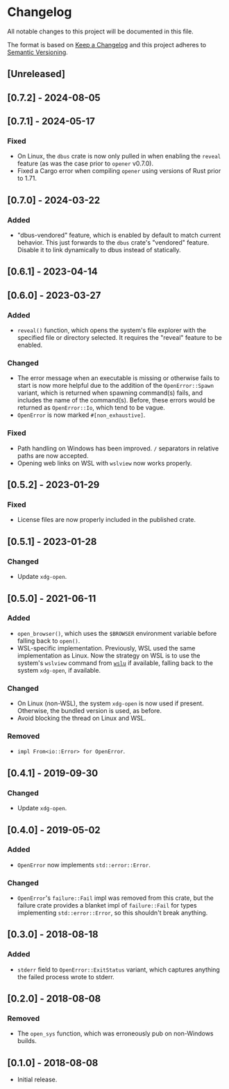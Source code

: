 # Changelog

All notable changes to this project will be documented in this file.

The format is based on [Keep a Changelog](http://keepachangelog.com/en/1.0.0/) and this project adheres to [Semantic Versioning](http://semver.org/spec/v2.0.0.html).

## [Unreleased]

## [0.7.2] - 2024-08-05

## [0.7.1] - 2024-05-17

### Fixed

- On Linux, the `dbus` crate is now only pulled in when enabling the `reveal` feature (as was the case prior to `opener` v0.7.0).
- Fixed a Cargo error when compiling `opener` using versions of Rust prior to 1.71.

## [0.7.0] - 2024-03-22

### Added

- "dbus-vendored" feature, which is enabled by default to match current behavior. This just forwards to the `dbus` crate's "vendored" feature. Disable it to link dynamically to dbus instead of statically.

## [0.6.1] - 2023-04-14

## [0.6.0] - 2023-03-27

### Added

- `reveal()` function, which opens the system's file explorer with the specified file or directory selected. It requires the "reveal" feature to be enabled.

### Changed

- The error message when an executable is missing or otherwise fails to start is now more helpful due to the addition of the `OpenError::Spawn` variant, which is returned when spawning command(s) fails, and includes the name of the command(s). Before, these errors would be returned as `OpenError::Io`, which tend to be vague.
- `OpenError` is now marked `#[non_exhaustive]`.

### Fixed

- Path handling on Windows has been improved. `/` separators in relative paths are now accepted.
- Opening web links on WSL with `wslview` now works properly.

## [0.5.2] - 2023-01-29

### Fixed

- License files are now properly included in the published crate.

## [0.5.1] - 2023-01-28

### Changed

- Update `xdg-open`.

## [0.5.0] - 2021-06-11

### Added

- `open_browser()`, which uses the `$BROWSER` environment variable before falling back to `open()`.
- WSL-specific implementation. Previously, WSL used the same implementation as Linux. Now the strategy on WSL is to use the system's `wslview` command from [`wslu`](https://github.com/wslutilities/wslu) if available, falling back to the system `xdg-open`, if available.

### Changed

- On Linux (non-WSL), the system `xdg-open` is now used if present. Otherwise, the bundled version is used, as before.
- Avoid blocking the thread on Linux and WSL.

### Removed

- `impl From<io::Error> for OpenError`.

## [0.4.1] - 2019-09-30

### Changed

- Update `xdg-open`.

## [0.4.0] - 2019-05-02

### Added

- `OpenError` now implements `std::error::Error`.

### Changed

- `OpenError`'s `failure::Fail` impl was removed from this crate, but the failure crate provides a blanket impl of `failure::Fail` for types implementing `std::error::Error`, so this shouldn't break anything.

## [0.3.0] - 2018-08-18

### Added

- `stderr` field to `OpenError::ExitStatus` variant, which captures anything the failed process wrote to stderr.

## [0.2.0] - 2018-08-08

### Removed

- The `open_sys` function, which was erroneously pub on non-Windows builds.

## [0.1.0] - 2018-08-08

- Initial release.
